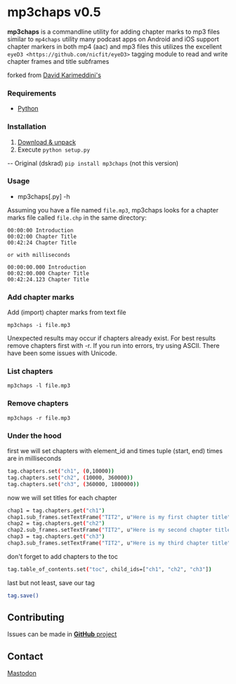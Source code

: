 # mp3chaps v0.5
**mp3chaps** is a commandline utility for adding chapter marks to mp3 files similar to `mp4chaps` utility
many podcast apps on Android and iOS support chapter markers in both mp4 (aac) and mp3 files
this utilizes the excellent `eyeD3 <https://github.com/nicfit/eyeD3>` tagging module to read
and write chapter frames and title subframes

forked from [David Karimeddini's](https://github.com/dskrad/mp3chaps)

### Requirements
- [Python](https://python.org)

### Installation
1. [Download & unpack](https://github.com/Olivetti/mp3chaps/releases/latest/download/mp3chaps.tar.gz)
2. Execute           `python setup.py`

-- Original (dskrad) `pip install mp3chaps` (not this version)

### Usage
- mp3chaps[.py] -h

Assuming you have a file named `file.mp3`, mp3chaps looks for a chapter marks file called
`file.chp` in the same directory:

    00:00:00 Introduction
    00:02:00 Chapter Title
    00:42:24 Chapter Title

    or with milliseconds

    00:00:00.000 Introduction
    00:02:00.000 Chapter Title
    00:42:24.123 Chapter Title

### Add chapter marks
Add (import) chapter marks from text file

`mp3chaps -i file.mp3`

Unexpected results may occur if chapters already exist. For best results remove chapters first with -r.
If you run into errors, try using ASCII. There have been some issues with Unicode.

### List chapters
`mp3chaps -l file.mp3`

### Remove chapters
`mp3chaps -r file.mp3`

### Under the hood
first we will set chapters with element_id and times tuple (start, end)
times are in milliseconds
```bash
tag.chapters.set("ch1", (0,10000))
tag.chapters.set("ch2", (10000, 360000))
tag.chapters.set("ch3", (360000, 1800000))
```

now we will set titles for each chapter
```bash
chap1 = tag.chapters.get("ch1")
chap1.sub_frames.setTextFrame("TIT2", u"Here is my first chapter title")
chap2 = tag.chapters.get("ch2")
chap2.sub_frames.setTextFrame("TIT2", u"Here is my second chapter title")
chap3 = tag.chapters.get("ch3")
chap3.sub_frames.setTextFrame("TIT2", u"Here is my third chapter title")
```

don't forget to add chapters to the toc
```bash
tag.table_of_contents.set("toc", child_ids=["ch1", "ch2", "ch3"])
```

last but not least, save our tag
```bash
tag.save()
```

## Contributing
Issues can be made in [**GitHub** project](https://github.com/Olivetti/mp3chaps)

## Contact
[Mastodon](https://mastodon.social/@Olivetti)
